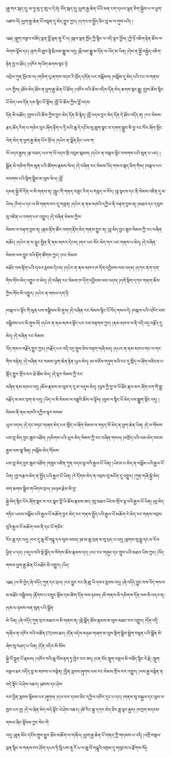 ﻿  
།རྒྱ་གར་སྐད་དུ། མ་ཧཱ་མུ་དྲ་ཨུ་པ་དེ་ཤཾ། བོད་སྐད་དུ། །ཕྱག་རྒྱ་ཆེན་པོའི་མན་ངག་དཔལ་ལྷན་ཅིག་སྐྱེས་པ་ལ་ཕྱག་འཚལ་ལོ། །ཕྱག་རྒྱ་ཆེན་པོ་བསྟན་དུ་མེད་གྱུར་ཀྱང། །དཀའ་བ་སྤྱོད་ཅིང་བླ་མ་ལ་གུས་པའི། །  
  
༄༅། །སྡུག་བསྔལ་བཟོད་ལྡན་བློ་ལྡན་ནཱ་རོ་པ། །སྐལ་ལྡན་ཁྱོད་ཀྱི་སྙིང་ལ་འདི་ལྟར་བྱོས། །ཀྱེ་ཧོ་འཇིག་རྟེན་ཆོས་ལ་ལེགས་ལྟོས་དང། །རྟག་མི་ཐུབ་སྟེ་རྨི་ལམ་སྒྱུ་མ་འདྲ། །རྨི་ལམ་སྒྱུ་མ་དོན་ལ་ཡོད་མ་ཡིན། །དེས་ན་སྐྱོ་བསྐྱེད་འཇིག་རྟེན་བྱ་བ་ཐོང། །འཁོར་གཡོག་ཆགས་སྡང་ཉེ་  
འབྲེལ་ཀུན་སྤོངས་ལ། །གཅིག་པུ་ནགས་འདབ་རི་ཁྲོད་དགོན་པར་བསྒོམས། །བསྒོམ་དུ་མེད་པའི་ངང་ལ་གནས་པར་གྱིས། །ཐོབ་མེད་ཐོབ་ན་ཕྱག་རྒྱ་ཆེན་པོ་ཐོབ། །འཁོར་བའི་ཆོས་འདིས་དོན་མེད་ཆགས་སྡང་རྒྱུ། །བྱས་ཆོས་སྙིང་པོ་མེད་པས་དོན་དམ་སྙིང་པོ་ལྟོས། །བློ་ཡི་ཆོས་ཀྱིས་བློ་འདས་  
དོན་མི་མཐོང། །བྱས་པའི་ཆོས་ཀྱིས་བྱར་མེད་དོན་མི་རྙེད། །བློ་འདས་བྱར་མེད་དོན་དེ་ཐོབ་འདོད་ན། །རང་སེམས་རྩད་ཆོད་རིག་པ་གཅེར་བུར་ཞོག་རྟོག་པ་དྲི་མའི་ཆུ་དེ་དངོས་སུ་ཆུག་སྣང་བ་དགག་སྒྲུབ་མི་བྱ་རང་སོར་ཞོག་སྤོང་ལེན་མེད་ན་ཕྱག་རྒྱ་ཆེན་པོར་གྲོལ། །དཔེར་ན་ལྗོན་ཤིང་ཡལ་ག་  
ལོ་འདབ་རྒྱས། །རྩ་བཅད་ཡལ་ག་ལོ་འདབ་ཁྲི་འབུམ་སྐམས། །དཔེར་ན་བསྐལ་སྟོང་བསགས་པའི་མུན་པ་ཡང། །སྒྲོན་མེ་གཅིག་གིས་མུན་པའི་ཚོགས་རྣམས་སེལ། །དེ་བཞིན་རང་སེམས་འོད་གསལ་སྐད་ཅིག་གིས། །བསྐལ་པར་བསགས་པའི་སྡིག་སྒྲིབ་མ་ལུས་སེལ། །བློ་  
དམན་སྐྱེ་བོ་དོན་ལ་མི་གནས་ན། །རླུང་གི་གནད་བཟུང་རིག་པ་གཅུད་ལ་བོར། །ལྟ་སྟངས་དང་ནི་སེམས་འཛིན་དུ་མ་ཡིས། །རིག་པ་དང་ལ་མི་གནས་བར་དུ་གཅུན། །དཔེར་ན་ནམ་མཁའི་དཀྱིལ་ནི་བརྟག་བྱས་ན། །མཐའ་དང་དབུས་སུ་འཛིན་པ་འགག་པར་འགྱུར། །དེ་བཞིན་སེམས་ཀྱིས་  
སེམས་ལ་བརྟག་བྱས་ན། །རྣམ་རྟོག་ཚོར་འགག་རྟོག་མེད་གནས་གྱུར་ན། །བླ་མེད་བྱང་ཆུབ་སེམས་ཀྱི་རང་བཞིན་མཐོང། །དཔེར་ན་ས་རླུང་སྤྲིན་ནི་ནམ་མཁར་དེངས། །གར་ཡང་སོང་མེད་གར་ཡང་གནས་པ་མེད། །དེ་བཞིན་སེམས་ལས་བྱུང་བའི་རྟོག་ཚོགས་ཀྱང། །རང་སེམས་  
མཐོང་བས་རྟོག་པའི་དབའ་རླབས་དེངས། །དཔེར་ན་ནམ་མཁའ་ཁ་དོག་དབྱིབས་ལས་འདས། །དཀར་ནག་དག་གིས་གོས་མེད་འགྱུར་བ་མེད། །དེ་བཞིན་རང་སེམས་ཁ་དོག་དབྱིབས་ལས་འདས། །དགེ་སྡིག་དཀར་གནག་ཆོས་ཀྱིས་གོས་མི་འགྱུར། །དཔེར་ན་གསལ་དག་ཉི་  
  
།བསྐལ་པ་སྟོང་གི་མུན་པས་བསྒྲིབས་མི་ནུས། །དེ་བཞིན་རང་སེམས་སྙིང་པོ་འོད་གསལ་དེ། །བསྐལ་པའི་འཁོར་བས་བསྒྲིབས་པར་མི་ནུས་སོ། །དཔེར་ན་ནམ་མཁའ་སྟོང་པར་རབ་བརྟགས་ཀྱང། །ནམ་མཁའ་ལ་ནི་འདི་འདྲ་བརྗོད་དུ་མེད། །དེ་བཞིན་རང་སེམས་  
འོད་གསལ་བརྗོད་གྱུར་ཀྱང། །བརྗོད་པར་འདི་འདྲ་གྲུབ་ཅེས་བརྟག་གཞི་མད། །དཔར་ན་ནམ་མཁའ་གང་ལ་གང་གིས་བརྟེན། །དེ་བཞིན་རང་སམས་ཕྱག་ཆེན་རྟེན་ཡུལ་མེད། །མ་བཅོས་གཉུག་མའི་ངང་དུ་གློད་ལ་ཞོག་བཅིངས་པ་གློད་གྱུར་གྲོལ་བར་ཐེ་ཚོམ་མེད། །དེ་ལྟར་སེམས་ཀྱི་རང་  
བཞིན་ནམ་མཁའ་འདྲ། །ཆོས་རྣམས་མ་ལུས་ད་རུ་མ་འདུས་མེད། །ལུས་ཀྱི་བྱ་བ་ཡོ་ཐོང་རྣལ་མར་ཞོག་ངག་གི་སྨྲ་བརྗོད་མ་མང་བྲག་ཅ་འདྲ། །ཡིད་ལ་མི་སེམས་ལ་བཟླའི་ཆོས་ལ་ལྟོས། །ལུས་ལ་སྙིང་པོ་མེད་པས་སྨྱུག་སྡོང་འདྲ། །སེམས་ནི་ནམ་མཁའི་དཀྱིལ་ལྟར་བསམ་  
ཡུལ་འདས། །དེ་དང་བཏང་གཞག་མེད་པར་གློད་ལ་ཞོག་སེམས་ལ་གཏད་སོ་མེད་ན་ཕྱག་ཆེན་ཡིན། །དེ་ལ་གོམས་པས་བླ་མེད་བྱང་ཆུབ་འཐོབ། །དམིགས་པའི་ཡུལ་མེད་སེམས་ཀྱི་རང་བཞིན་གསལ། །བགྲོད་པའི་ལམ་མེད་སངས་རྒྱས་ལམ་སྣ་ཟིན། །བསྒོམ་མེད་གོམས་  
པས་བླ་མེད་བྱང་ཆུབ་འཐོབ། །གཟུང་འཛིན་ཀུན་འདས་ལྟ་བའི་རྒྱལ་པོ་ཡིན། །ཡེངས་པ་མེད་ན་བསྒོམ་པའི་རྒྱལ་པོ་ཡིན། །བྱ་བརྩལ་མེད་ན་སྤྱོད་པའི་རྒྱལ་པོ་ཡིན། །རེ་དོགས་མེད་ན་འབྲས་བུ་མངོན་དུ་འགྱུར། །ཀུན་གཞི་སྐྱེ་མེད་བག་ཆགས་སྒྲིབ་གཡོགས་བྲལ། །མཉམ་རྗེས་མི་བྱ་  
སྐྱེ་མེད་སྙིང་པོར་ཞོག་སྣང་བ་རང་སྣང་བློ་ཡི་ཆོས་རྣམས་ཟང། །མུ་མཐའ་ཡོངས་གྲོལ་ལྟ་བའི་རྒྱལ་པོ་ཡིན། །མུ་མེད་གཏིང་ཡངས་བསྒོམ་པའི་རྒྱལ་པོ་མཆོག་བྱར་མེད་རང་གནས་སྤྱོད་པའི་རྒྱལ་པོ་མཆོག་རེ་མེད་རང་གནས་འབྲས་བུའི་རྒྱལ་པོ་མཆོག་ལས་ནི་དང་པོ་གཅོང་  
རོང་ཆུ་དང་འདྲ། །བར་དུ་ཆུ་བོ་གངྒཱ་དལ་བུས་འབབ། །ཐ་མ་ཆུ་བྲན་མ་བུ་ཕྲད་པ་འདྲ། །སྔགས་སུ་སྨྲ་དང་ཕ་རོལ་ཕྱིན་པ་དང། །འདུལ་བའི་སྡེ་སྣོད་ལ་སོགས་ཆོས་རྣམས་དང། །རང་རང་གཞུང་དང་གྲུབ་པའི་མཐའ་ཡིས་ཀྱང། །འོད་གསལ་ཕྱག་རྒྱ་ཆེན་པོ་མཐོང་མི་འགྱུར། །ཡིད་  
  
༄༅། །ལ་མི་བྱེད་ཞེ་འདོད་ཀུན་དང་བྲལ། །རང་བྱུང་རང་ཞི་ཆུ་ཡི་དབའ་རླབས་འདྲ། །ཞེ་འདོད་བྱུང་བས་འོད་གསལ་མ་མཐོང་བསྒྲིབས། །རྟོགས་པ་བསྲུང་སྡོམ་དམ་ཚིག་དོན་ལས་ཉམས། །མི་གནས་མི་དམིགས་དོན་ལས་མི་འདའ་ན། །དམ་པ་ཉམས་ལན་མུན་པའི་སྒྲོན་  
མེ་ཡིན། །ཞེ་འདོད་ཀུན་བྲལ་མཐའ་ལ་མི་གནས་ན། །སྡེ་སྣོད་ཆོས་རྣམས་མ་ལུས་མཐང་བར་འགྱུར། །དོན་འདྲི་གཞོལ་ན་འཁོར་བའི་བཚོན་[?]ལས་ཐར། །དོན་འདེས་མཉམ་གཞག་མ་ལུས་སྡིག་སྒྲིབ་སྦྲེག་བསྟན་པའི་སྒྲོན་མེ་ཞེས་སུ་བཤད་པ་ཡིན། །དོན་འདིར་མི་མོས་  
སྐྱེ་བོ་བླུན་པོ་རྣམས། །འཁོར་བའི་ཆུ་བོས་རྟག་ཏུ་ཁྱེར་བར་ཟད། །ངན་སོང་སྡུག་བསྔལ་མི་བཟོད་སྙིང་རེ་རྗེ། །སྡུག་བསྔལ་ཐར་འདོད་བླ་མ་མཁས་པ་བསྟེན། །བྱིན་རླབས་ཞུགས་པས་རང་སེམས་གྲོལ་བར་འགྱུར། །ལས་རྒྱ་བསྟེན་ན་བདེ་སྟོང་ཡེ་ཤེས་འཆར། །ཐབས་དང་ཤེས་  
རབ་བྱིན་རླབས་སྙོམས་པར་ཞུགས། །དལ་བར་དབབ་ཅིང་དཀྱིལ་འཁོར་དྲང་པ་དང། །གནས་སུ་བསྐྱལ་དང་ལུས་ལ་ཁྱབ་པར་བྱ། །དེ་ལ་ཞེན་མེད་བདེ་སྟོང་ཡེ་ཤེས་འཆར། །ཚེ་རིང་སྐྲ་དཀར་མེད་ཅིང་ཟླ་ལྟར་རྒྱས། །བཀྲག་མདངས་གསལ་ཞིང་སྟོབས་ཀྱང་སེང་གེ་  
འདྲ། །ཐུན་མོང་དངོས་གྲུབ་མྱུར་ཐོབ་མཆོག་ལ་གཞོལ། །ཕྱག་རྒྱ་ཆེན་པོ་གནད་ཀྱི་གདམས་པ་འདི། །འགྲོ་བསྐལ་ལྡན་སྙིང་ལ་གནས་བར་ཤོག་དཔལ་ཏི་ལླི་པས་ནཱ་རོ་པ་ལ་ཆུ་བོ་གངྒཱའི་འགྲམ་དུ་གསུངས་པ་རྫོགས་སོ།།  
  
  
